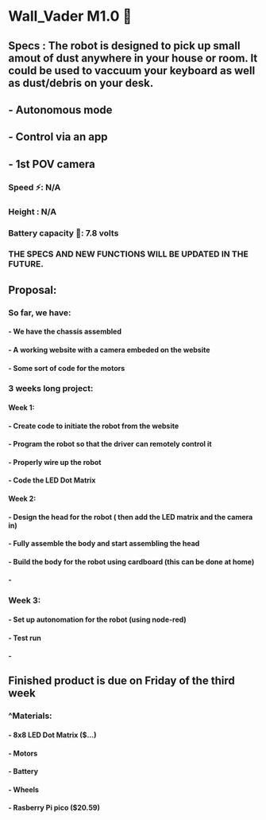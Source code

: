 # Wall_Vader M1.0 🤖
## Specs : The robot is designed to pick up small amout of dust anywhere in your house or room. It could be used to vaccuum your keyboard as well as dust/debris on your desk.
## - Autonomous mode
## - Control via an app 
## - 1st POV camera
### Speed ⚡: N/A
### Height : N/A
### Battery capacity 🔋: 7.8 volts
### THE SPECS AND NEW FUNCTIONS WILL BE UPDATED IN THE FUTURE.
## Proposal:
### So far, we have:
#### - We have the chassis assembled
#### - A working website with a camera embeded on the website 
#### - Some sort of code for the motors
### 3 weeks long project:
#### Week 1:
#### - Create code to initiate the robot from the website
#### - Program the robot so that the driver can remotely control it
#### - Properly wire up the robot
#### - Code the LED Dot Matrix
#### Week 2:
#### - Design the head for the robot ( then add the LED matrix and the camera in)
#### - Fully assemble the body and start assembling the head
#### - Build the body for the robot using cardboard (this can be done at home)
#### - 
### Week 3:
#### - Set up autonomation for the robot (using node-red)
#### - Test run 
#### - 

## Finished product is due on Friday of the third week

### ^Materials: 
#### - 8x8 LED Dot Matrix ($...)
#### - Motors 
#### - Battery
#### - Wheels 
#### - Rasberry Pi pico ($20.59)




